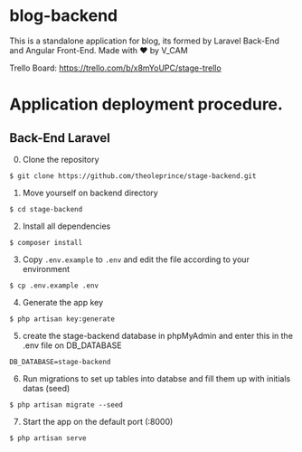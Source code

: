 # blog-backend
This is a standalone application for blog, its formed by Laravel Back-End and Angular Front-End.
Made with :heart: by V_CAM

Trello Board: https://trello.com/b/x8mYoUPC/stage-trello

# Application deployment procedure.

## Back-End Laravel

0. Clone the repository
```
$ git clone https://github.com/theoleprince/stage-backend.git
```

1. Move yourself on backend directory
```
$ cd stage-backend
```

2. Install all dependencies
```
$ composer install
```

3. Copy `.env.example` to `.env` and edit the file according to your environment
```
$ cp .env.example .env
```

4. Generate the app key
```
$ php artisan key:generate
```

5. create the stage-backend database in phpMyAdmin and enter this in the .env file on DB_DATABASE 
```
DB_DATABASE=stage-backend

```

6. Run migrations to set up tables into databse and fill them up with initials datas (seed)
```
$ php artisan migrate --seed
```
7. Start the app on the default port (:8000)
```
$ php artisan serve
```
